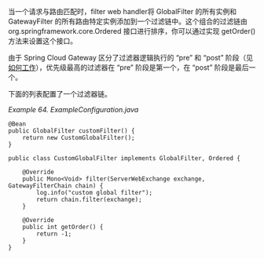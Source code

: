 当一个请求与路由匹配时，filter web handler将 GlobalFilter 的所有实例和 GatewayFilter 的所有路由特定实例添加到一个过滤链中。这个组合的过滤链由 org.springframework.core.Ordered 接口进行排序，你可以通过实现 getOrder()方法来设置这个接口。

由于 Spring Cloud Gateway 区分了过滤器逻辑执行的 “pre” 和 “post” 阶段（见[如何工作](https://springdoc.cn/spring-cloud-gateway/#gateway-how-it-works)），优先级最高的过滤器在 “pre” 阶段是第一个，在 “post” 阶段是最后一个。

下面的列表配置了一个过滤器链。

_Example 64. ExampleConfiguration.java_



```plain
@Bean
public GlobalFilter customFilter() {
    return new CustomGlobalFilter();
}

public class CustomGlobalFilter implements GlobalFilter, Ordered {

    @Override
    public Mono<Void> filter(ServerWebExchange exchange, GatewayFilterChain chain) {
        log.info("custom global filter");
        return chain.filter(exchange);
    }

    @Override
    public int getOrder() {
        return -1;
    }
}
```



  


